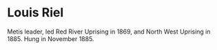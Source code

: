 # Louis Riel
Metis leader, led Red River Uprising in 1869, and North West Uprising in 1885. Hung in November 1885.
